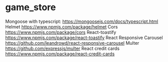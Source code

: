 # game_store

Mongoose with typescript: https://mongoosejs.com/docs/typescript.html
Helmet https://www.npmjs.com/package/helmet
Cors https://www.npmjs.com/package/cors
React-toastify https://www.npmjs.com/package/react-toastify
React Responsive Carousel https://github.com/leandrowd/react-responsive-carousel
Multer https://github.com/expressjs/multer
React credit cards https://www.npmjs.com/package/react-credit-cards
